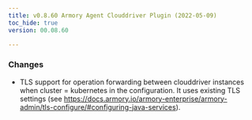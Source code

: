 ```yaml
---
title: v0.8.60 Armory Agent Clouddriver Plugin (2022-05-09)
toc_hide: true
version: 00.08.60

---
```


### Changes

* TLS support for operation forwarding between clouddriver instances when cluster = kubernetes in the configuration. It uses existing TLS settings (see https://docs.armory.io/armory-enterprise/armory-admin/tls-configure/#configuring-java-services).
